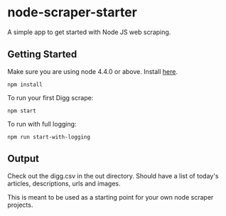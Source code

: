 # node-scraper-starter
A simple app to get started with Node JS web scraping.

## Getting Started

Make sure you are using node 4.4.0 or above. Install [here](https://nodejs.org/en/).

```npm install```

To run your first Digg scrape:

```npm start```

To run with full logging:

```npm run start-with-logging```

## Output

Check out the digg.csv in the out directory. Should have a list of today's articles, descriptions, urls and images.

This is meant to be used as a starting point for your own node scraper projects.